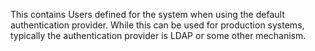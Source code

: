 This contains Users defined for the system when using the default authentication provider.
While this can be used for production systems, typically the authentication provider is LDAP
or some other mechanism.